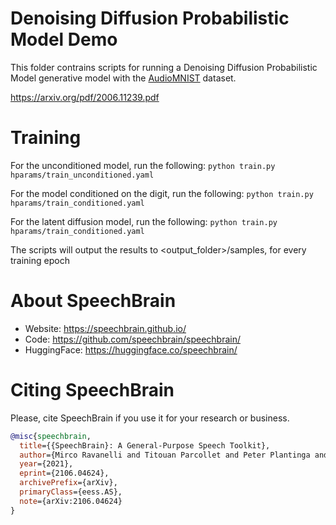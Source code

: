 # Denoising Diffusion Probabilistic Model Demo
This folder contrains scripts for running a Denoising Diffusion Probabilistic Model
generative model with the [AudioMNIST](https://huggingface.co/datasets/flexthink/audiomnist) dataset.

https://arxiv.org/pdf/2006.11239.pdf


# Training
For the unconditioned model, run the following:
`python train.py hparams/train_unconditioned.yaml`

For the model conditioned on the digit, run the following:
`python train.py hparams/train_conditioned.yaml`

For the latent diffusion model, run the following:
`python train.py hparams/train_conditioned.yaml`

The scripts will output the results to <output_folder>/samples, for every training epoch


# **About SpeechBrain**
- Website: https://speechbrain.github.io/
- Code: https://github.com/speechbrain/speechbrain/
- HuggingFace: https://huggingface.co/speechbrain/


# **Citing SpeechBrain**
Please, cite SpeechBrain if you use it for your research or business.

```bibtex
@misc{speechbrain,
  title={{SpeechBrain}: A General-Purpose Speech Toolkit},
  author={Mirco Ravanelli and Titouan Parcollet and Peter Plantinga and Aku Rouhe and Samuele Cornell and Loren Lugosch and Cem Subakan and Nauman Dawalatabad and Abdelwahab Heba and Jianyuan Zhong and Ju-Chieh Chou and Sung-Lin Yeh and Szu-Wei Fu and Chien-Feng Liao and Elena Rastorgueva and François Grondin and William Aris and Hwidong Na and Yan Gao and Renato De Mori and Yoshua Bengio},
  year={2021},
  eprint={2106.04624},
  archivePrefix={arXiv},
  primaryClass={eess.AS},
  note={arXiv:2106.04624}
}
```


